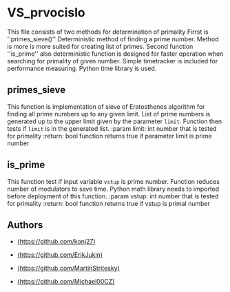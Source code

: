 
# VS_prvocislo
This file consists of two methods for determination of primality
Firrst is ''primes_sieve()''
Deterministic method of finding a prime number.
Method is more is more suited for creating list of primes.
Second function ''is_prime''
also deterministic function
is designed for faster operation when searching for primality of given number.
Simple timetracker is included for performance measuring.
Python time library is used.

## primes_sieve
This function is implementation of sieve of Eratosthenes algorithm
    for finding all prime numbers up to any given limit.
    List of prime numbers is generated up to the upper limit
    given by the parameter ``limit``.
    Function then tests if ``limit`` is in the generated list.
    :param limit: int
        number that is tested for primality
    :return: bool
        function returns true if parameter limit is prime number
## is_prime

This function test if input variable ``vstup`` is prime number.
    Function reduces number of modulators to save time.
    Python math library needs to imported before deployment of this function.
    :param vstup: int
        number that is tested for primality
    :return: bool
        function returns true if vstup is primal number






## Authors

- [(https://github.com/konj27)](https://github.com/konj27)

- [(https://github.com/ErikJukin)](https://github.com/ErikJukin)

- [(https://github.com/MartinStritesky)](https://github.com/MartinStritesky)

- [(https://github.com/Michael00CZ)](https://github.com/Michael00CZ)

